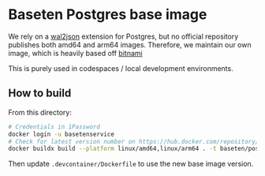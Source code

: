 # Baseten Postgres base image

We rely on a [wal2json](https://github.com/eulerto/wal2json) extension for Postgres, but no official repository publishes both amd64 and arm64 images. Therefore, we maintain our own image, which is
heavily based off [bitnami](https://github.com/betaboon/bitnami-postgresql-wal2json/blob/main/Dockerfile)

This is purely used in codespaces / local development environments.

## How to build

From this directory:

```sh
# Credentials in 1Password
docker login -u basetenservice
# Check for latest version number on https://hub.docker.com/repository/docker/baseten/postgres-wal2json/tags
docker buildx build --platform linux/amd64,linux/arm64 . -t baseten/postgres-wal2json:[new version] --push
```

Then update `.devcontainer/Dockerfile` to use the new base image version.
